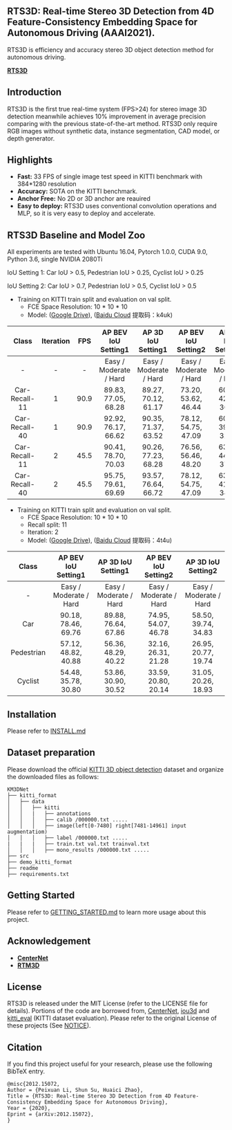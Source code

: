 ## RTS3D: Real-time Stereo 3D Detection from 4D Feature-Consistency Embedding Space for Autonomous Driving (AAAI2021).

RTS3D is efficiency and accuracy stereo 3D object detection method for autonomous driving.

[**RTS3D**](https://arxiv.org/abs/2012.15072)

## Introduction
RTS3D is the first true real-time system (FPS>24) for stereo image 3D detection meanwhile achieves 10% improvement in average precision comparing with the previous state-of-the-art method.
RTS3D only require RGB images without synthetic data, instance segmentation, CAD model, or depth generator.

## Highlights
- **Fast:** 33 FPS of single image test speed in KITTI benchmark with 384*1280 resolution
- **Accuracy:** SOTA on the KITTI benchmark.
- **Anchor Free:** No 2D or 3D anchor are reauired
- **Easy to deploy:** RTS3D uses conventional convolution operations and MLP, so it is very easy to deploy and accelerate.
## RTS3D Baseline and Model Zoo
All experiments are tested with Ubuntu 16.04, Pytorch 1.0.0, CUDA 9.0, Python 3.6, single NVIDIA 2080Ti

IoU Setting 1: Car IoU > 0.5, Pedestrian IoU > 0.25, Cyclist IoU > 0.25

IoU Setting 2: Car IoU > 0.7, Pedestrian IoU > 0.5, Cyclist IoU > 0.5

- Training on KITTI train split and evaluation on val split.
    - FCE Space Resolution: 10 * 10 * 10
    - Model: ([Google Drive](https://drive.google.com/file/d/170B_2Dql8jrbhDRxTXp3vnQzozjPLTEn/view?usp=sharing)), ([Baidu Cloud](https://pan.baidu.com/s/1ZlrwDWQRm_8zGsGIhgOkVw) 提取码：k4uk)

| Class           | Iteration  | FPS  |AP BEV IoU Setting1      | AP 3D IoU Setting1     |AP BEV IoU Setting2      | AP 3D IoU Setting2     |
| :----:          | :----:     | :----:    | :----:                  | :----:                 |:----:                   | :----:                 |
| -               | -          | -         |Easy / Moderate / Hard  | Easy / Moderate / Hard | Easy / Moderate / Hard  | Easy / Moderate / Hard |
| Car- Recall-11  | 1          | 90.9      |89.83, 77.05, 68.28     | 89.27, 70.12, 61.17    | 73.20, 53.62, 46.44     | 60.87, 42.38, 36.44    |
| Car- Recall-40  | 1          | 90.9      |92.92, 76.17, 66.62     | 90.35, 71.37, 63.52    | 78.12, 54.75, 47.09     | 60.34, 39.32, 32.97    |
| Car- Recall-11  | 2          | 45.5      |90.41, 78.70, 70.03     | 90.26, 77.23, 68.28    | 76.56, 56.46, 48.20     | 63.65, 44.50, 37.48    |
| Car- Recall-40  | 2          | 45.5      |95.75, 79.61, 69.69     | 93.57, 76.64, 66.72    | 78.12, 54.75, 47.09     | 63.99, 41.78, 34.96    |

- Training on KITTI train split and evaluation on val split.
    - FCE Space Resolution: 10 * 10 * 10
    - Recall split: 11
    - Iteration: 2
    - Model: ([Google Drive](https://drive.google.com/file/d/1M150Q72d_FhjFHME-obRrs7xluttdEia/view?usp=sharing)), ([Baidu Cloud](https://pan.baidu.com/s/1rK-MhHjyeWQILlm3YWzwMg) 提取码：4t4u)

| Class           |AP BEV IoU Setting1     | AP 3D IoU Setting1     |AP BEV IoU Setting2      | AP 3D IoU Setting2     |
| :----:          | :----:                 | :----:                 |:----:                   | :----:                 |
| -               |Easy / Moderate / Hard  | Easy / Moderate / Hard | Easy / Moderate / Hard  | Easy / Moderate / Hard |
| Car             |90.18, 78.46, 69.76     | 89.88, 76.64, 67.86    | 74.95, 54.07, 46.78     | 58.50, 39.74, 34.83    |
| Pedestrian      |57.12, 48.82, 40.88     | 56.36, 48.29, 40.22    | 32.16, 26.31, 21.28     | 26.95, 20.77, 19.74    |
| Cyclist         |54.48, 35.78, 30.80     | 53.86, 30.90, 30.52    | 33.59, 20.80, 20.14     | 31.05, 20.26, 18.93    |


## Installation
Please refer to [INSTALL.md](readme/INSTALL.md)
## Dataset preparation
Please download the official [KITTI 3D object detection](http://www.cvlibs.net/datasets/kitti/eval_object.php?obj_benchmark=3d) dataset and organize the downloaded files as follows:
```
KM3DNet
├── kitti_format
│   ├── data
│   │   ├── kitti
│   │   |   ├── annotations
│   │   │   ├── calib /000000.txt .....
│   │   │   ├── image(left[0-7480] right[7481-14961] input augmentatiom)
│   │   │   ├── label /000000.txt .....
|   |   |   ├── train.txt val.txt trainval.txt
│   │   │   ├── mono_results /000000.txt .....
├── src
├── demo_kitti_format
├── readme
├── requirements.txt
```

## Getting Started
Please refer to [GETTING_STARTED.md](readme/GETTING_STARTED.md) to learn more usage about this project.

## Acknowledgement
- [**CenterNet**](https://github.com/xingyizhou/CenterNet)
- [**RTM3D**](https://github.com/Banconxuan/RTM3D)
## License

RTS3D is released under the MIT License (refer to the LICENSE file for details).
Portions of the code are borrowed from, [CenterNet](https://github.com/xingyizhou/CenterNet), [iou3d](https://github.com/sshaoshuai/PointRCNN) and [kitti_eval](https://github.com/prclibo/kitti_eval) (KITTI dataset evaluation). Please refer to the original License of these projects (See [NOTICE](NOTICE)).
## Citation

If you find this project useful for your research, please use the following BibTeX entry.

    @misc{2012.15072,
    Author = {Peixuan Li, Shun Su, Huaici Zhao},
    Title = {RTS3D: Real-time Stereo 3D Detection from 4D Feature-Consistency Embedding Space for Autonomous Driving},
    Year = {2020},
    Eprint = {arXiv:2012.15072},
    }
